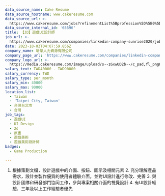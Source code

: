 ```yaml
---
data_source_name: Cake Resume
data_source_hostname: www.cakeresume.com
data_source_url: >-
  https://www.cakeresume.com/jobs?refinementList%5Bprofession%5D%5B0%5D=game-production&range%5Bsalary_range%5D%5Bmin%5D=100000
data_source_internal_id: '65596'
title: 【JD】遊戲UI設計師
job_url: >-
  https://www.cakeresume.com/companies/linkedin-company-sunrise2020/jobs/jd-game-ui-designer-3db451
date: 2023-10-03T04:07:59.856Z
company_name: 昕擎人力資源有限公司
company_page_url: 'https://www.cakeresume.com/companies/linkedin-company-sunrise2020'
company_logo_url: >-
  https://media.cakeresume.com/image/upload/s--zGxwUD2b--/c_pad,fl_png8,h_200,w_200/v1680252793/xoxb5djx8jax3q6khhoq.png
salary_text: TWD40000 - TWD90000
salary_currency: TWD
salary_type: per_month
salary_min: 40000
salary_max: 90000
location_list:
  - Taiwan
  - 'Taipei City, Taiwan'
  - 台灣台北市
  - 台灣
job_tags:
  - 遊戲UI
  - UI Design
  - 2d
  - 原畫
  - 遊戲美術
  - 遊戲美術設計師
badges:
  - Game Production

---
```


1. 根據策劃文檔，設計遊戲中的介面、按鈕、圖示及相關元素 2. 充分理解產品需求，設計並製作優質的使用者體驗介面，並對UI設計進行修改、完善 3. 與設計國隊和研發部門協同工作，參與專案相關介面的視覺設計 4. 有UI設計經驗，三年及以上工作經驗者優先
